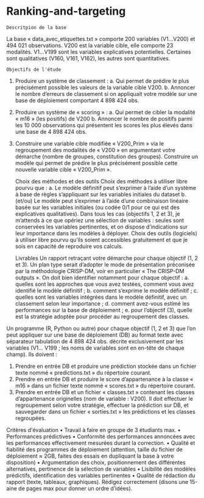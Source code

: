 # Ranking-and-targeting

    Descritpion de la base 
La base « data_avec_etiquettes.txt » comporte 200 variables (V1...V200) et 494 021 observations.
V200 est la variable cible, elle comporte 23 modalités.
V1...V199 sont les variables explicatives potentielles. Certaines sont qualitatives (V160, V161, V162), les autres sont quantitatives.


    Objectifs de l'étude
1. Produire un système de classement :
  a. Qui permet de prédire le plus précisément possible les valeurs de la
  variable cible V200.
  b. Annoncer le nombre d’erreurs de classement si on appliquait votre modèle
  sur une base de déploiement comportant 4 898 424 obs.
2. Produire un système de « scoring » :
  a. Qui permet de cibler la modalité « m16 » (les positifs) de V200
  b. Annoncer le nombre de positifs parmi les 10 000 observations qui
  présentent les scores les plus élevés dans une base de 4 898 424 obs.
3. Construire une variable cible modifiée « V200_Prim » via le regroupement des modalités de « V200 » en argumentant votre démarche (nombre de groupes, constitution des groupes). Construire un modèle qui permet de prédire le plus précisément possible cette nouvelle variable cible « V200_Prim ».


    Choix des méthodes et des outils
Choix des méthodes à utiliser libre pourvu que :
a. Le modèle définitif peut s’exprimer à l’aide d’un système à base de
règles s’appliquant sur les variables initiales du dataset
b. (et/ou) Le modèle peut s’exprimer à l’aide d’une combinaison
linéaire basée sur les variables initiales (ou codée 0/1 pour ce qui est des explicatives qualitatives).
Dans tous les cas (objectifs 1, 2 et 3), je m’attends à ce que opériez une sélection de variables : seules sont conservées les variables pertinentes, et on dispose d’indications sur leur importance dans les modèles à déployer.
Choix des outils (logiciels) à utiliser libre pourvu qu’ils soient accessibles gratuitement et que je sois en capacité de reproduire vos calculs.


    Livrables
Un rapport retraçant votre démarche pour chaque objectif (1, 2 et 3). Un plan type serait d’adopter le mode de présentation préconisée par la méthodologie CRISP-DM, voir en particulier « The CRISP-DM outputs ». On doit bien identifier notamment pour chaque objectif :
a. quelles sont les approches que vous avez testées, comment vous avez identifié le modèle définitif ;
b. comment s’exprime le modèle définitif ;
c. quelles sont les variables intégrées dans le modèle définitif, avec un
classement selon leur importance ;
d. comment avez-vous estimé les performances sur la base de déploiement ;
e. pour l’objectif (3), quelle est la stratégie adoptée pour procéder au
regroupement des classes.

Un programme (R, Python ou autre) pour chaque objectif (1, 2 et 3) que l’on peut appliquer sur une base de déploiement (DB) au format texte avec séparateur tabulation de 4 898 424 obs. décrite exclusivement par les variables (V1... V199 ; les noms de variables sont en en-tête de chaque champ). Ils doivent :
1. Prendre en entrée DB et produire une prédiction stockée dans un fichier texte nommé « predictions.txt » du répertoire courant.
2. Prendre en entrée DB et produire le score d’appartenance à la classe
« m16 » dans un fichier texte nommé « scores.txt » du répertoire courant.
3. Prendre en entrée DB et un fichier « classes.txt » contenant les classes d’appartenance originelles (nom de variable : V200). Il doit effectuer le regroupement selon votre stratégie, effectuer la prédiction sur DB, et sauvegarder dans un fichier « sorties.txt » les prédictions et les classes regroupées.


Critères d'évaluation
• Travail à faire en groupe de 3 étudiants max.
• Performances prédictives
• Conformité des performances annoncées avec les performances effectivement
mesurées durant la correction.
• Qualité et fiabilité des programmes de déploiement (attention, taille du fichier de
déploiement ≈ 2GB, faites des essais en dupliquant la base à votre disposition)
• Argumentation des choix, positionnement des différentes alternatives, pertinence de la sélection de variables
• Lisibilité des modèles prédictifs, identification des variables pertinentes
• Qualité de rédaction du rapport (texte, tableaux, graphiques). Rédigez
correctement (disons une 15-aine de pages max pour donner un ordre d’idées).

